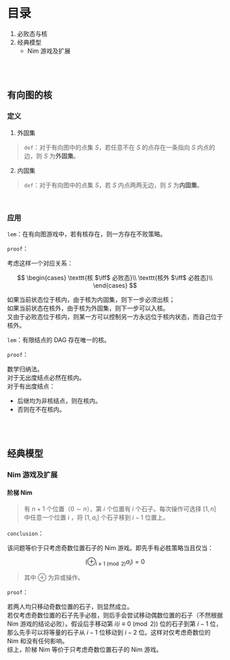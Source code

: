 # 目录


1. 必败态与核
2. 经典模型
     * Nim 游戏及扩展

</br>
</br>

## 有向图的核

### 定义

1. 外固集

> $\texttt{def}$：对于有向图中的点集 $S$，若任意不在 $S$ 的点存在一条指向 $S$ 内点的边，则 $S$ 为**外固集**。

2. 内固集

> $\texttt{def}$：对于有向图中的点集 $S$，若 $S$ 内点两两无边，则 $S$ 为**内固集**。

</br>

### 应用

$\texttt{lem}$：在有向图游戏中，若有核存在，则一方存在不败策略。

$\texttt{proof}$：

考虑这样一个对应关系：

$$
\begin{cases}
\texttt{核 $\iff$ 必败态}\\
\texttt{核外 $\iff$ 必胜态}\\
\end{cases}
$$

如果当前状态位于核内，由于核为内固集，则下一步必须出核；  
如果当前状态在核外，由于核为外固集，则下一步可以入核。  
又由于必败态位于核内，则某一方可以控制另一方永远位于核内状态，而自己位于核外。

$\texttt{lem}$：有限结点的 DAG 存在唯一的核。

$\texttt{proof}$：

数学归纳法。  
对于无出度结点必然在核内。  
对于有出度结点：  
* 后继均为非核结点，则在核内。
* 否则在不在核内。

</br>
</br>

## 经典模型

### Nim 游戏及扩展

#### 阶梯 Nim

> 有 $n + 1$ 个位置（$0 \sim n$），第 $i$ 个位置有 $i$ 个石子。每次操作可选择 $[1, n]$ 中任意一个位置 $i$ ，将 $[1, a_i]$ 个石子移到 $i - 1$ 位置上。

$\texttt{conclusion}$：

该问题等价于只考虑奇数位置石子的 Nim 游戏。即先手有必胜策略当且仅当：

$$
\left( \oplus_{i \equiv 1 \pmod 2} a_i \right)  = 0
$$

> 其中 $\oplus$ 为异或操作。

$\texttt{proof}$：

若两人均只移动奇数位置的石子，则显然成立。  
若仅考虑奇数位置的石子先手必胜，则后手会尝试移动偶数位置的石子（不然根据 Nim 游戏的结论必败）。假设后手移动第 $i(i \equiv 0 \pmod 2)$ 位的石子到第 $i - 1$ 位，那么先手可以将等量的石子从 $i - 1$ 位移动到 $i - 2$ 位。这样对仅考虑奇数位的 Nim 和没有任何影响。  
综上，阶梯 Nim 等价于只考虑奇数位置石子的 Nim 游戏。